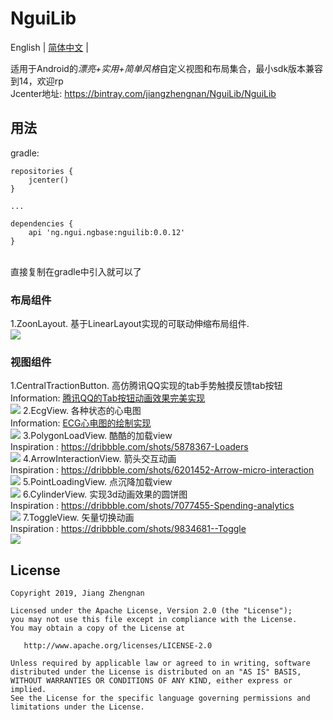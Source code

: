 # NguiLib
English | [简体中文](./README.zh-CN.md) |

适用于Android的*漂亮+实用+简单风格*自定义视图和布局集合，最小sdk版本兼容到14，欢迎rp
<br/>
Jcenter地址: 
<a href="https://bintray.com/jiangzhengnan/NguiLib/NguiLib">https://bintray.com/jiangzhengnan/NguiLib/NguiLib</a><br />

用法
-------
gradle:
```grovvy
repositories {
    jcenter()
}

...

dependencies {
    api 'ng.ngui.ngbase:nguilib:0.0.12'
}
```
<br/>
直接复制在gradle中引入就可以了
<br/>

<h3>布局组件</h3>
1.ZoonLayout. 基于LinearLayout实现的可联动伸缩布局组件.<br />
<img src="https://github.com/jiangzhengnan/NguiLib/blob/master/app/src/main/res/raw/zoom_layout.gif" />

<h3>视图组件</h3>
1.CentralTractionButton. 高仿腾讯QQ实现的tab手势触摸反馈tab按钮   <br />
Information: <a href="https://blog.csdn.net/qq_22770457/article/details/78630695">腾讯QQ的Tab按钮动画效果完美实现</a><br />
<img src="https://github.com/jiangzhengnan/NguiLib/blob/master/app/src/main/res/raw/ctb_show.gif" />
2.EcgView. 各种状态的心电图 <br />
Information: <a href="https://blog.csdn.net/qq_22770457/article/details/90679481">ECG心电图的绘制实现</a><br />
<img src="https://github.com/jiangzhengnan/NguiLib/blob/master/app/src/main/res/raw/ecg_show.gif" />
3.PolygonLoadView. 酷酷的加载view<br />
Inspiration : <a href="https://dribbble.com/shots/5878367-Loaders">https://dribbble.com/shots/5878367-Loaders</a><br />
<img src="https://github.com/jiangzhengnan/NguiLib/blob/master/app/src/main/res/raw/pl_show.gif" /> 
4.ArrowInteractionView. 箭头交互动画<br />
Inspiration : <a href="https://dribbble.com/shots/6201452-Arrow-micro-interaction">https://dribbble.com/shots/6201452-Arrow-micro-interaction</a><br />
<img src="https://github.com/jiangzhengnan/NguiLib/blob/master/app/src/main/res/raw/ai_show.gif" /> 
5.PointLoadingView. 点沉降加载view<br />
<img src="https://github.com/jiangzhengnan/NguiLib/blob/master/app/src/main/res/raw/ptl_show.gif" /> 
6.CylinderView. 实现3d动画效果的圆饼图<br />
Inspiration : <a href="https://dribbble.com/shots/7077455-Spending-analytics">https://dribbble.com/shots/7077455-Spending-analytics</a><br />
<img src="https://github.com/jiangzhengnan/NguiLib/blob/master/app/src/main/res/raw/cd_show.gif" /> 
7.ToggleView. 矢量切换动画<br />
Inspiration : <a href="https://dribbble.com/shots/9834681--Toggle">https://dribbble.com/shots/9834681--Toggle</a><br />
<img src="https://github.com/jiangzhengnan/NguiLib/blob/master/app/src/main/res/raw/tg_show.gif" /> 
 

## License

    Copyright 2019, Jiang Zhengnan

    Licensed under the Apache License, Version 2.0 (the "License");
    you may not use this file except in compliance with the License.
    You may obtain a copy of the License at

       http://www.apache.org/licenses/LICENSE-2.0

    Unless required by applicable law or agreed to in writing, software
    distributed under the License is distributed on an "AS IS" BASIS,
    WITHOUT WARRANTIES OR CONDITIONS OF ANY KIND, either express or implied.
    See the License for the specific language governing permissions and
    limitations under the License.
